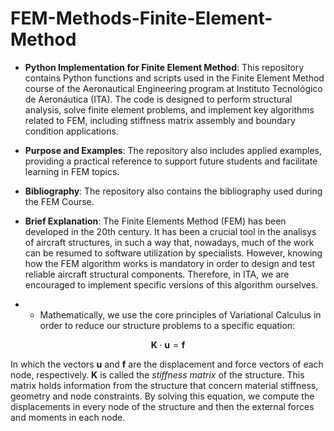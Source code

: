 # FEM-Methods-Finite-Element-Method

- **Python Implementation for Finite Element Method**: This repository contains Python functions and scripts used in the Finite Element Method course of the Aeronautical Engineering program at Instituto Tecnológico de Aeronáutica (ITA). The code is designed to perform structural analysis, solve finite element problems, and implement key algorithms related to FEM, including stiffness matrix assembly and boundary condition applications. 

- **Purpose and Examples**: The repository also includes applied examples, providing a practical reference to support future students and facilitate learning in FEM topics.

- **Bibliography**: The repository also contains the bibliography used during the FEM Course. 

- **Brief Explanation**: The Finite Elements Method (FEM) has been developed in the 20th century. It has been a crucial tool in the analisys of aircraft structures, in such a way that, nowadays, much of the work can be resumed to software utilization by specialists. However, knowing how the FEM algorithm works is mandatory in order to design and test reliable aircraft structural components. Therefore, in ITA, we are encouraged to implement specific versions of this algorithm ourselves.

- - Mathematically, we use the core principles of Variational Calculus in order to reduce our structure problems to a specific equation: 

$$
\textbf{K} \cdot \textbf{u} = \textbf{f}
$$

In which the vectors **u** and **f** are the displacement and force vectors of each node, respectively. **K** is called the *stiffness matrix* of the structure. This matrix holds information from the structure that concern material stiffness, geometry and node constraints. By solving this equation, we compute the displacements in every node of the structure and then the external forces and moments in each node. 



